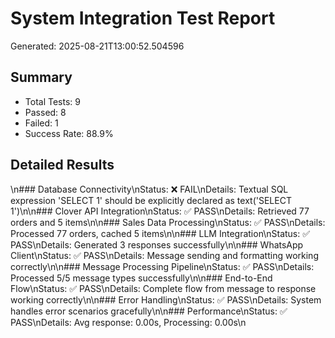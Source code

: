# System Integration Test Report
Generated: 2025-08-21T13:00:52.504596

## Summary
- Total Tests: 9
- Passed: 8
- Failed: 1
- Success Rate: 88.9%

## Detailed Results
\n### Database Connectivity\nStatus: ❌ FAIL\nDetails: Textual SQL expression 'SELECT 1' should be explicitly declared as text('SELECT 1')\n\n### Clover API Integration\nStatus: ✅ PASS\nDetails: Retrieved 77 orders and 5 items\n\n### Sales Data Processing\nStatus: ✅ PASS\nDetails: Processed 77 orders, cached 5 items\n\n### LLM Integration\nStatus: ✅ PASS\nDetails: Generated 3 responses successfully\n\n### WhatsApp Client\nStatus: ✅ PASS\nDetails: Message sending and formatting working correctly\n\n### Message Processing Pipeline\nStatus: ✅ PASS\nDetails: Processed 5/5 message types successfully\n\n### End-to-End Flow\nStatus: ✅ PASS\nDetails: Complete flow from message to response working correctly\n\n### Error Handling\nStatus: ✅ PASS\nDetails: System handles error scenarios gracefully\n\n### Performance\nStatus: ✅ PASS\nDetails: Avg response: 0.00s, Processing: 0.00s\n